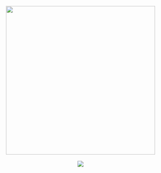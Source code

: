<p align="center">
  <img width="400" src="https://cloud.githubusercontent.com/assets/82437/4970014/f952eba4-6875-11e4-8930-27d94be9feee.png">
  <br/><br/>
  <img src="https://codeship.com/projects/ebc21970-4aa4-0132-eb1f-2eec968ed96f/status">
</p>
